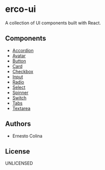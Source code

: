 # erco-ui

A collection of UI components built with React.

## Components

- [Accordion](./packages/accordion/README.MD)
- [Avatar](./packages/avatar/README.MD)
- [Button](./packages/button/README.MD)
- [Card](./packages/card/README.MD)
- [Checkbox](./packages/checkbox/README.MD)
- [Input](./packages/input/README.MD)
- [Radio](./packages/radio/README.MD)
- [Select](./packages/select/README.MD)
- [Spinner](./packages/spinner/README.MD)
- [Switch](./packages/switch/README.MD)
- [Tabs](./packages/tabs/README.MD)
- [Textarea](./packages/textarea/README.MD)

## Authors

- Ernesto Colina

## License

UNLICENSED
